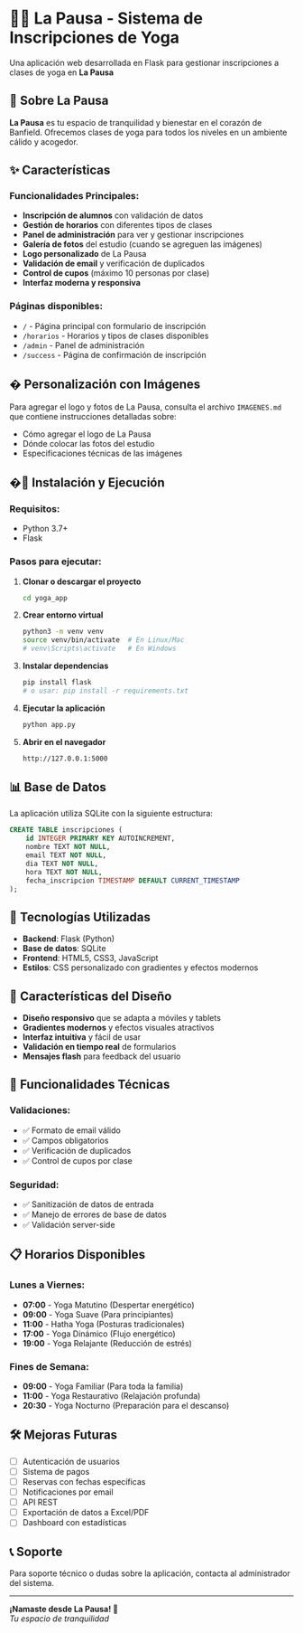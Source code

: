 # 🧘‍♀️ La Pausa - Sistema de Inscripciones de Yoga

Una aplicación web desarrollada en Flask para gestionar inscripciones a clases de yoga en **La Pausa**

## 📍 Sobre La Pausa

**La Pausa** es tu espacio de tranquilidad y bienestar en el corazón de Banfield. Ofrecemos clases de yoga para todos los niveles en un ambiente cálido y acogedor.


## ✨ Características

### Funcionalidades Principales:
- **Inscripción de alumnos** con validación de datos
- **Gestión de horarios** con diferentes tipos de clases
- **Panel de administración** para ver y gestionar inscripciones
- **Galería de fotos** del estudio (cuando se agreguen las imágenes)
- **Logo personalizado** de La Pausa
- **Validación de email** y verificación de duplicados
- **Control de cupos** (máximo 10 personas por clase)
- **Interfaz moderna y responsiva**

### Páginas disponibles:
- `/` - Página principal con formulario de inscripción
- `/horarios` - Horarios y tipos de clases disponibles
- `/admin` - Panel de administración
- `/success` - Página de confirmación de inscripción

## � Personalización con Imágenes

Para agregar el logo y fotos de La Pausa, consulta el archivo `IMAGENES.md` que contiene instrucciones detalladas sobre:
- Cómo agregar el logo de La Pausa
- Dónde colocar las fotos del estudio
- Especificaciones técnicas de las imágenes

## �🚀 Instalación y Ejecución

### Requisitos:
- Python 3.7+
- Flask

### Pasos para ejecutar:

1. **Clonar o descargar el proyecto**
   ```bash
   cd yoga_app
   ```

2. **Crear entorno virtual**
   ```bash
   python3 -m venv venv
   source venv/bin/activate  # En Linux/Mac
   # venv\Scripts\activate   # En Windows
   ```

3. **Instalar dependencias**
   ```bash
   pip install flask
   # o usar: pip install -r requirements.txt
   ```

4. **Ejecutar la aplicación**
   ```bash
   python app.py
   ```

5. **Abrir en el navegador**
   ```
   http://127.0.0.1:5000
   ```

## 📊 Base de Datos

La aplicación utiliza SQLite con la siguiente estructura:

```sql
CREATE TABLE inscripciones (
    id INTEGER PRIMARY KEY AUTOINCREMENT,
    nombre TEXT NOT NULL,
    email TEXT NOT NULL,
    dia TEXT NOT NULL,
    hora TEXT NOT NULL,
    fecha_inscripcion TIMESTAMP DEFAULT CURRENT_TIMESTAMP
);
```

## 🎨 Tecnologías Utilizadas

- **Backend**: Flask (Python)
- **Base de datos**: SQLite
- **Frontend**: HTML5, CSS3, JavaScript
- **Estilos**: CSS personalizado con gradientes y efectos modernos

## 📱 Características del Diseño

- **Diseño responsivo** que se adapta a móviles y tablets
- **Gradientes modernos** y efectos visuales atractivos
- **Interfaz intuitiva** y fácil de usar
- **Validación en tiempo real** de formularios
- **Mensajes flash** para feedback del usuario

## 🔧 Funcionalidades Técnicas

### Validaciones:
- ✅ Formato de email válido
- ✅ Campos obligatorios
- ✅ Verificación de duplicados
- ✅ Control de cupos por clase

### Seguridad:
- ✅ Sanitización de datos de entrada
- ✅ Manejo de errores de base de datos
- ✅ Validación server-side

## 📋 Horarios Disponibles

### Lunes a Viernes:
- **07:00** - Yoga Matutino (Despertar energético)
- **09:00** - Yoga Suave (Para principiantes)
- **11:00** - Hatha Yoga (Posturas tradicionales)
- **17:00** - Yoga Dinámico (Flujo energético)
- **19:00** - Yoga Relajante (Reducción de estrés)

### Fines de Semana:
- **09:00** - Yoga Familiar (Para toda la familia)
- **11:00** - Yoga Restaurativo (Relajación profunda)
- **20:30** - Yoga Nocturno (Preparación para el descanso)

## 🛠️ Mejoras Futuras

- [ ] Autenticación de usuarios
- [ ] Sistema de pagos
- [ ] Reservas con fechas específicas
- [ ] Notificaciones por email
- [ ] API REST
- [ ] Exportación de datos a Excel/PDF
- [ ] Dashboard con estadísticas

## 📞 Soporte

Para soporte técnico o dudas sobre la aplicación, contacta al administrador del sistema.

---

**¡Namaste desde La Pausa! 🙏**  
*Tu espacio de tranquilidad*
